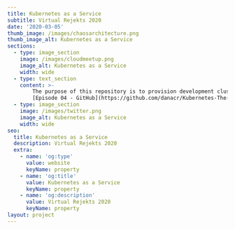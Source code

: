 ```yaml
---
title: Kubernetes as a Service
subtitle: Virtual Rejekts 2020
date: '2020-03-05'
thumb_image: /images/chaosarchitecture.png
thumb_image_alt: Kubernetes as a Service
sections:
  - type: image_section
    image: /images/cloudmeetup.png
    image_alt: Kubernetes as a Service
    width: wide
  - type: text_section
    content: >-
        The purpose of this repository is to provision development clusters in a really simple and fast way. Result of\_[this](https://twitter.com/errordeveloper/status/1240262848351211520)\_twitter thread.
        [Episode 04 - GitHub](https://github.com/danacr/Kubernetes-The-Fun-Way/tree/master/04-kubernetes-as-a-service)
  - type: image_section
    image: /images/twitter.png
    image_alt: Kubernetes as a Service
    width: wide
seo:
  title: Kubernetes as a Service
  description: Virtual Rejekts 2020
  extra:
    - name: 'og:type'
      value: website
      keyName: property
    - name: 'og:title'
      value: Kubernetes as a Service
      keyName: property
    - name: 'og:description'
      value: Virtual Rejekts 2020
      keyName: property
layout: project
---
```

